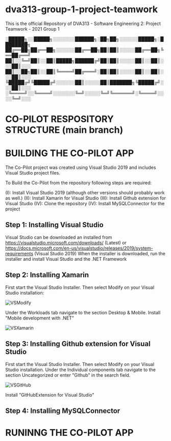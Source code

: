 # dva313-group-1-project-teamwork
This is the official Repository of DVA313 - Software Engineering 2: Project Teamwork - 2021 Group 1


░█████╗░░█████╗░░░░░░░██████╗░██╗██╗░░░░░░█████╗░████████╗
██╔══██╗██╔══██╗░░░░░░██╔══██╗██║██║░░░░░██╔══██╗╚══██╔══╝
██║░░╚═╝██║░░██║█████╗██████╔╝██║██║░░░░░██║░░██║░░░██║░░░
██║░░██╗██║░░██║╚════╝██╔═══╝░██║██║░░░░░██║░░██║░░░██║░░░
╚█████╔╝╚█████╔╝░░░░░░██║░░░░░██║███████╗╚█████╔╝░░░██║░░░
░╚════╝░░╚════╝░░░░░░░╚═╝░░░░░╚═╝╚══════╝░╚════╝░░░░╚═╝░░░

# CO-PILOT RESPOSITORY STRUCTURE (main branch)

# BUILDING THE CO-PILOT APP
The Co-Pilot project was created using Visual Studio 2019 and includes Visual Studio project files.

To Build the Co-Pilot from the repository following steps are required:

(I): Install Visual Studio 2019 (although other versions should probably work as well.)
(II): Install Xamarin for Visual Studio
(III): Install Github extension for Visual Studio
(IV): Clone the repository
(IV): Install MySQLConnector for the project

## Step 1: Installing Visual Studio
Visual Studio can be downloaded an installed from https://visualstudio.microsoft.com/downloads/ (Latest) or https://docs.microsoft.com/en-us/visualstudio/releases/2019/system-requirements (Visual Studio 2019)
 When the installer is downloaded, run the installer and install Visual Studio and the .NET Framework
 
## Step 2: Installing Xamarin
 First start the Visual Studio Installer.
 Then select Modify on your Visual Studio installation:
 
![VSModify](https://user-images.githubusercontent.com/58140569/149219372-0cac2d13-eaac-4486-a049-237e2fdecd0c.jpg)

Under the Workloads tab navigate to the section Desktop & Mobile.
Install "Mobile development with .NET"

![VSXamarin](https://user-images.githubusercontent.com/58140569/149220251-fe6d97d7-6373-47d2-b7a1-0805c3c5b130.jpg)
## Step 3: Installing Github extension for Visual Studio
 First start the Visual Studio Installer.
 Then select Modify on your Visual Studio installation.
 Under the Individual components tab navigate to the section Uncategorized or enter "Github" in the search field.
 
 ![VSGitHub](https://user-images.githubusercontent.com/58140569/149221522-8bace874-7a18-4826-9f40-97cb720692b1.jpg)
 
 Install "GitHubExtension for Visual Studio"
## Step 4: Installing MySQLConnector



# RUNINNG THE CO-PILOT APP
